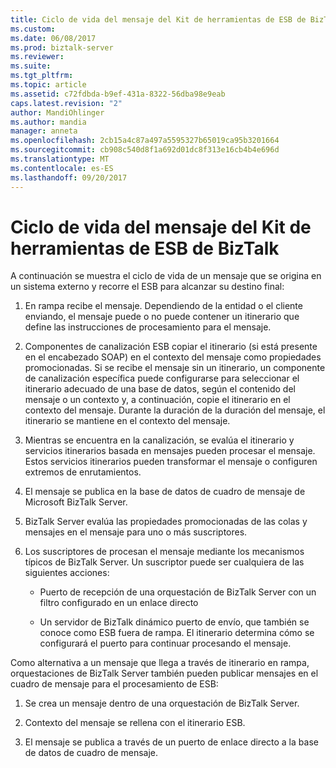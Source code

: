 ```yaml
---
title: Ciclo de vida del mensaje del Kit de herramientas de ESB de BizTalk | Documentos de Microsoft
ms.custom: 
ms.date: 06/08/2017
ms.prod: biztalk-server
ms.reviewer: 
ms.suite: 
ms.tgt_pltfrm: 
ms.topic: article
ms.assetid: c72fdbda-b9ef-431a-8322-56dba98e9eab
caps.latest.revision: "2"
author: MandiOhlinger
ms.author: mandia
manager: anneta
ms.openlocfilehash: 2cb15a4c87a497a5595327b65019ca95b3201664
ms.sourcegitcommit: cb908c540d8f1a692d01dc8f313e16cb4b4e696d
ms.translationtype: MT
ms.contentlocale: es-ES
ms.lasthandoff: 09/20/2017
---
```

# <a name="biztalk-esb-toolkit-message-life-cycle"></a>Ciclo de vida del mensaje del Kit de herramientas de ESB de BizTalk
A continuación se muestra el ciclo de vida de un mensaje que se origina en un sistema externo y recorre el ESB para alcanzar su destino final:  
  
1.  En rampa recibe el mensaje. Dependiendo de la entidad o el cliente enviando, el mensaje puede o no puede contener un itinerario que define las instrucciones de procesamiento para el mensaje.  
  
2.  Componentes de canalización ESB copiar el itinerario (si está presente en el encabezado SOAP) en el contexto del mensaje como propiedades promocionadas. Si se recibe el mensaje sin un itinerario, un componente de canalización específica puede configurarse para seleccionar el itinerario adecuado de una base de datos, según el contenido del mensaje o un contexto y, a continuación, copie el itinerario en el contexto del mensaje. Durante la duración de la duración del mensaje, el itinerario se mantiene en el contexto del mensaje.  
  
3.  Mientras se encuentra en la canalización, se evalúa el itinerario y servicios itinerarios basada en mensajes pueden procesar el mensaje. Estos servicios itinerarios pueden transformar el mensaje o configuren extremos de enrutamientos.  
  
4.  El mensaje se publica en la base de datos de cuadro de mensaje de Microsoft BizTalk Server.  
  
5.  BizTalk Server evalúa las propiedades promocionadas de las colas y mensajes en el mensaje para uno o más suscriptores.  
  
6.  Los suscriptores de procesan el mensaje mediante los mecanismos típicos de BizTalk Server. Un suscriptor puede ser cualquiera de las siguientes acciones:  
  
    -   Puerto de recepción de una orquestación de BizTalk Server con un filtro configurado en un enlace directo  
  
    -   Un servidor de BizTalk dinámico puerto de envío, que también se conoce como ESB fuera de rampa. El itinerario determina cómo se configurará el puerto para continuar procesando el mensaje.  
  
 Como alternativa a un mensaje que llega a través de itinerario en rampa, orquestaciones de BizTalk Server también pueden publicar mensajes en el cuadro de mensaje para el procesamiento de ESB:  
  
1.  Se crea un mensaje dentro de una orquestación de BizTalk Server.  
  
2.  Contexto del mensaje se rellena con el itinerario ESB.  
  
3.  El mensaje se publica a través de un puerto de enlace directo a la base de datos de cuadro de mensaje.